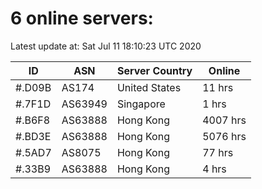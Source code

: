# 6 online servers:

Latest update at: Sat Jul 11 18:10:23 UTC 2020

| ID | ASN | Server Country | Online |
| -- | --- | -------------- | ------ |
| #.D09B | AS174 | United States | 11 hrs |
| #.7F1D | AS63949 | Singapore | 1 hrs |
| #.B6F8 | AS63888 | Hong Kong | 4007 hrs |
| #.BD3E | AS63888 | Hong Kong | 5076 hrs |
| #.5AD7 | AS8075 | Hong Kong | 77 hrs |
| #.33B9 | AS63888 | Hong Kong | 4 hrs |

